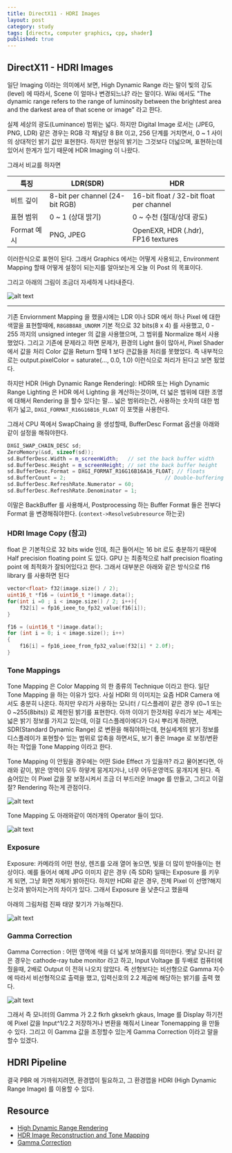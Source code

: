 ```yaml
---
title: DirectX11 - HDRI Images
layout: post
category: study
tags: [directx, computer graphics, cpp, shader]
published: true
---
```


## DirectX11 - HDRI Images
일단 Imaging 이라는 의미에서 보면, High Dynamic Range 라는 말이 빛의 강도(level) 에 따라서, Scene 이 얼마나 변경되느냐? 라는 말이다. Wiki 에서도 "The dynamic range refers to the range of luminosity between the brightest area and the darkest area of that scene or image" 라고 한다. 

실제 세상의 광도(Luminance) 범위는 넓다. 하지만 Digital Image 로서는 (JPEG, PNG, LDR) 같은 경우는 RGB 각 채널당 8 Bit 이고, 256 단계를 거치면서, 0 ~ 1 사이의 상대적인 밝기 값만 표현한다. 하지만 현실의 밝기는 그것보다 더넓으며, 표현하는데있어서 한계가 있기 때문에 HDR Imaging 이 나왔다.

그래서 비교를 하자면 

| 특징         | LDR(SDR) | HDR |
|--------------|-------------------------------------|-------------------------------------------|
| 비트 깊이     | 8-bit per channel (24-bit RGB)   | 16-bit float / 32-bit float per channel|
| 표현 범위     | 0 ~ 1 (상대 밝기)                  | 0 ~ 수천 (절대/상대 광도)                  |
| Format 예시  | PNG, JPEG                        | OpenEXR, HDR (.hdr), FP16 textures     |

이러한식으로 표현이 된다. 그래서 Graphics 에서는 어떻게 사용되고, Environment Mapping 할때 어떻게 설정이 되는지를 알아보는게 오늘 이 Post 의 목표이다.

그리고 아래의 그림이 조금더 자세하게 나타내준다. 

![alt text](../../../assets/img/photo/1_latest/range_5_24_2025.png)

---
기존 Enviornment Mapping 을 했을시에는 LDR 이나 SDR 에서 하나 Pixel 에 대한 색깔을 표현할때에, `R8G8B8A8_UNORM` 기본 적으로 32 bits(8 x 4) 를 사용했고, 0 - 255 까지의 unsigned integer 의 값을 사용했으며, 그 범위를 Normalize 해서 사용했었다. 그리고 기존에 문제라고 하면 문제가, 환경의 Light 들이 많아서, Pixel Shader 에서 값을 처리 Color 값을 Return 할때 1 보다 큰값들을 처리를 못했었다. 즉 내부적으로는 output.pixelColor = saturate(..., 0.0, 1.0) 이런식으로 처리가 된다고 보면 됬었다.

하지만 HDR (High Dynamic Range Rendering): HDRR 또는 High Dynamic Range Lighting 은 HDR 에서 Lighting 을 계산하는것이며, 더 넓은 범위에 대한 조명에 대해서 Rendering 을 할수 있다는 말... 넓은 범위라는건, 사용하는 숫자의 대한 범위가 넓고, `DXGI_FORMAT_R16G16B16_FLOAT` 이 포맷을 사용한다.

그래서 CPU 쪽에서 SwapChaing 을 생성할때, BufferDesc Format 옵션을 아래와 같이 설정을 해줘야한다.

```c++
DXGI_SWAP_CHAIN_DESC sd;
ZeroMemory(&sd, sizeof(sd));
sd.BufferDesc.Width = m_screenWidth;   // set the back buffer width
sd.BufferDesc.Height = m_screenHeight; // set the back buffer height
sd.BufferDesc.Format = DXGI_FORMAT_R16G16B16A16_FLOAT; // floats
sd.BufferCount = 2;                                // Double-buffering
sd.BufferDesc.RefreshRate.Numerator = 60;
sd.BufferDesc.RefreshRate.Denominator = 1;
```

이말은 BackBuffer 를 사용해서, Postprocessing 하는 Buffer Format 들은 전부다 Format 을 변경해줘야한다. (`context->ResolveSubresource` 하는곳)

### HDRI Image Copy (참고)
float 은 기본적으로 32 bits wide 인데, 최근 들어서는 16 bit 로도 충분하기 때문에 Half precision floating point 도 있다. GPU 는 최종적으로 half precision floating point 에 최적화가 잘되어있다고 한다. 그래서 대부분은 아래와 같은 방식으로 f16 library 를 사용하면 된다

```c++
vector<float> f32(image.size() / 2);
uint16_t *f16 = (uint16_t *)image.data();
for(int i =0 ; i < image.size() / 2; i++){
    f32[i] = fp16_ieee_to_fp32_value(f16[i]);
}

f16 = (uint16_t *)image.data();
for (int i = 0; i < image.size(); i++)
{
    f16[i] = fp16_ieee_from_fp32_value(f32[i] * 2.0f);
}
```

### Tone Mappings
Tone Mapping 은 Color Mapping 의 한 종류의 Technique 이라고 한다. 일단 Tone Mapping 을 하는 이유가 있다. 사실 HDRI 의 이미지는 요즘 HDR Camera 에서도 충분히 나온다. 하지만 우리가 사용하는 모니터 / 디스플레이 같은 경우 (0~1 또는 0 ~255(8bits)) 로 제한된 밝기를 표현한다. 아까 이야기 한것처럼 우리가 보는 세계는 넓은 밝기 정보를 가지고 있는데, 이걸 디스플레이에다가 다시 뿌리게 하려면, SDR(Standard Dynamic Range) 로 변환을 해줘야하는데, 현실세계의 밝기 정보를 디스플레이가 표현할수 있는 범위로 압축을 하면서도, 보기 좋은 Image 로 보정/변환 하는 작업을 Tone Mapping 이라고 한다.

Tone Mapping 이 안됬을 경우에는 어떤 Side Effect 가 있을까? 라고 물어본다면, 아래와 같이, 밝은 영역이 모두 하얗게 뭉게지거나, 너무 어두운영역도 뭉개지게 된다. 즉 숨어있는 이 Pixel 값을 잘 보정시켜서 조금 더 부드러운 Image 를 만들고, 그리고 이걸 잘? Rendering 하는게 관점이다.

![alt text](../../../assets/img/photo/1_latest/tonemapping_side_effect.png)

Tone Mapping 도 아래와같이 여러개의 Operator 들이 있다.

![alt text](../../../assets/img/photo/1_latest/tone_mapping_operator_5_25_2025.png)


### Exposure
Exposure: 카메라의 어떤 현상, 렌즈를 오래 열어 놓으면, 빛을 더 많이 받아들이는 현상이다. 예를 들어서 예제 JPG 이미지 같은 경우 (즉 SDR) 일때는 Exposure 를 키우게 되면, 그냥 화면 자체가 밝아진다. 하지만 HDRI 같은 경우, 전체 Pixel 이 선명?해지는것과 밝아지는거의 차이가 있다. 그래서 Exposure 을 낮춘다고 했을때 

아래의 그림처럼 진짜 태양 찾기가 가능해진다.

![alt text](../../../assets/img/photo/1_latest/hdri_5_24_2025.png)

### Gamma Correction
Gamma Correction : 어떤 영역에 색을 더 넓게 보여줄지를 의미한다. 옛날 모니터 같은 경우는 cathode-ray tube monitor 라고 하고, Input Voltage 를 두배로 컴퓨터에 줬을때, 2배로 Output 이 전혀 나오지 않았다. 즉 선형보다는 비선형으로 Gamma 지수에 따라서 비선형적으로 출력을 했고, 입력신호의 2.2 제곱에 해당하는 밝기를 출력 했다.

![alt text](../../../assets/img/photo/1_latest/gamma_correction_5_25_2025.png)

그래서 즉 모니터의 Gamma 가 2.2 fkrh gksekrh gkaus, Image 를 Display 하기전에 Pixel 값을 Input^1/2.2 저장하거나 변환을 해줘서 Linear Tonemapping 을 만들수 있다. 그리고 이 Gamma 값을 조정할수 있는게 Gamma Correction 이라고 말을 할수 있겠다. 

## HDRI Pipeline

결국 PBR 에 가까워지려면, 환경맵이 필요하고, 그 환경맵을 HDRI (High Dynamic Range Image) 를 이용할 수 있다.

## Resource
* [High Dynamic Range Rendering](https://en.wikipedia.org/wiki/High-dynamic-range_rendering)
* [HDR Image Reconstruction and Tone Mapping](https://zhangboyu.github.io/)
* [Gamma Correction](https://learnopengl.com/Advanced-Lighting/Gamma-Correction)